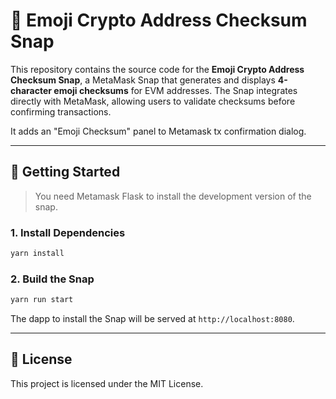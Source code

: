 # 🔌 Emoji Crypto Address Checksum Snap

This repository contains the source code for the **Emoji Crypto Address Checksum Snap**, a MetaMask Snap that generates and displays **4-character emoji checksums** for EVM addresses.
The Snap integrates directly with MetaMask, allowing users to validate checksums before confirming transactions.

It adds an "Emoji Checksum" panel to Metamask tx confirmation dialog.

---

## 🚀 Getting Started

> You need Metamask Flask to install the development version of the snap.

### 1. Install Dependencies

```bash
yarn install
```

### 2. Build the Snap

```bash
yarn run start
```

The dapp to install the Snap will be served at `http://localhost:8080`.

---

## 📜 License

This project is licensed under the MIT License.
